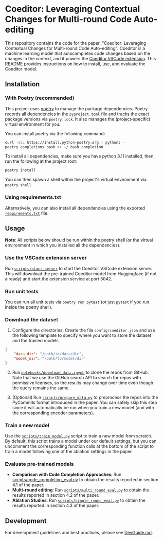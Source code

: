 # Coeditor: Leveraging Contextual Changes for Multi-round Code Auto-editing

This repository contains the code for the paper, "Coeditor: Leveraging Contextual Changes for Multi-round Code Auto-editing". Coeditor is a machine learning model that autocompletes code changes based on the changes in the context, and it powers the [Coeditor VSCode extension](https://marketplace.visualstudio.com/items?itemName=JiayiWei.vscode-coeditor). This README provides instructions on how to install, use, and evaluate the Coeditor model.

## Installation

### With Poetry (recommended)

This project uses [poetry](https://python-poetry.org) to manage the package dependencies. Poetry records all dependencies in the `pyproject.toml` file and tracks the exact package versions via `poetry.lock`. It also manages the (project-specific) virtual environment for you.

You can install poetry via the following command:

```bash
curl -sSL https://install.python-poetry.org | python3 -
poetry completions bash >> ~/.bash_completion
```

To install all dependencies, make sure you have python 3.11 installed, then, run the following at the project root:

```bash
poetry install
```

You can then spawn a shell within the project's virtual environment via `poetry shell`.

### Using requirements.txt

Alternatively, you can also install all dependencies using the exported [`requirements.txt`](requirements.txt) file.

## Usage

**Note**: All scripts below should be run within the poetry shell (or the virtual environment in which you installed all the dependencies).

### Use the VSCode extension server

Run [`scripts/start_server`](scripts/start_server.py) to start the Coeditor VSCode extension server. This will download the pre-trained Coeditor model from Huggingface (if not already) and start the extension service at port 5042.

### Run unit tests

You can run all unit tests via `poetry run pytest` (or just `pytest` if you run inside the poetry shell).

### Download the dataset

1. Configure the directories. Create the file `config/coeditor.json` and use the following template to specify where you want to store the dataset and the trained models:

```json
{
    "data_dir": "/path/to/data/dir",
    "model_dir": "/path/to/model/dir"
}
```

2. Run [`notebooks/download_data.ipynb`](notebooks/download_data.ipynb) to clone the repos from GitHub. Note that we use the GitHub search API to search for repos with permissive licenses, so the results may change over time even though the query remains the same.

3. (Optional) Run [`scripts/prepare_data.py`](scripts/prepare_data.py) to preprocess the repos into the PyCommits format introduced in the paper. You can safely skip this step since it will automatically be run when you train a new model (and with the corresponding encoder parameters).

### Train a new model

Use the [`scripts/train_model.py`](scripts/train_model.py) script to train a new model from scratch. By default, this script trains a model under our default settings, but you can uncomment the corresponding function calls at the bottom of the script to train a model following one of the ablation settings in the paper.

### Evaluate pre-trained models

- **Comparison with Code Completion Approaches**: Run [scripts/code_completion_eval.py](scripts/code_completion_eval.py) to obtain the results reported in section 4.1 of the paper.
- **Multi-round editing**: Run [`scripts/multi_round_eval.py`](scripts/multi_round_eval.py) to obtain the results reported in section 4.2 of the paper.
- **Ablation Studies**: Run [`scripts/single_round_eval.py`](scripts/single_round_eval.py) to obtain the results reported in section 4.3 of the paper.

## Development

For development guidelines and best practices, please see [DevGuide.md](DevGuide.md).

